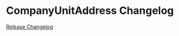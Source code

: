 # CompanyUnitAddress Changelog

[Release Changelog](https://github.com/spryker/company-unit-address/releases)
